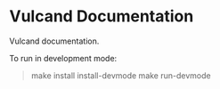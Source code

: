 Vulcand Documentation
=====================

Vulcand documentation.

To run in development mode:

> make install install-devmode
> make run-devmode

